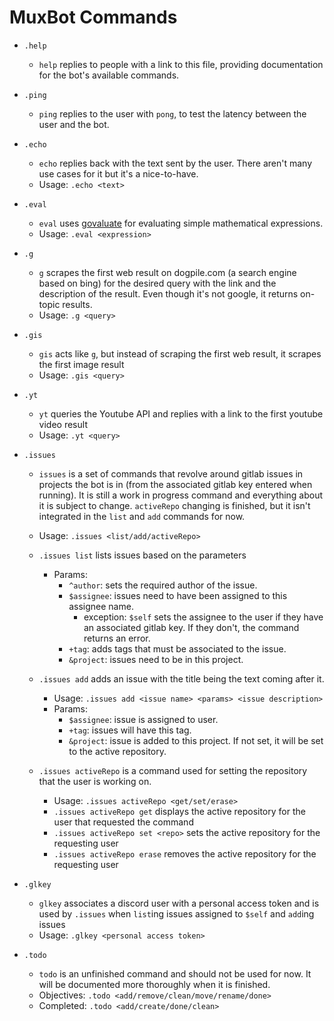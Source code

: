 # MuxBot Commands

* `.help`
    - `help` replies to people with a link to this file, providing documentation for the bot's available commands.

* `.ping`
    - `ping` replies to the user with `pong`, to test the latency between the user and the bot.

* `.echo`
    - `echo` replies back with the text sent by the user. There aren't many use cases for it but it's a nice-to-have.
    - Usage: `.echo <text>`

* `.eval`
    - `eval` uses [govaluate](https://github.com/Knetic/govaluate) for evaluating simple mathematical expressions.
    - Usage: `.eval <expression>`

* `.g`
    - `g` scrapes the first web result on dogpile.com (a search engine based on bing) for the desired query with the link and the description of the result. Even though it's not google, it returns on-topic results.
    - Usage: `.g <query>`

* `.gis`
    - `gis` acts like `g`, but instead of scraping the first web result, it scrapes the first image result
    - Usage: `.gis <query>`

* `.yt`
    - `yt` queries the Youtube API and replies with a link to the first youtube video result
    - Usage: `.yt <query>`

* `.issues`
    - `issues` is a set of commands that revolve around gitlab issues in projects the bot is in (from the associated gitlab key entered when running). It is still a work in progress command and everything about it is subject to change. `activeRepo` changing is finished, but it isn't integrated in the `list` and `add` commands for now.
    - Usage: `.issues <list/add/activeRepo>`
    - `.issues list` lists issues based on the parameters
        - Params:
            - `^author`: sets the required author of the issue.
            - `$assignee`: issues need to have been assigned to this assignee name.
                - exception: `$self` sets the assignee to the user if they have an associated gitlab key. If they don't, the command returns an error. 
            - `+tag`: adds tags that must be associated to the issue.
            - `&project`: issues need to be in this project.
    - `.issues add` adds an issue with the title being the text coming after it.
        - Usage: `.issues add <issue name> <params> <issue description>`
        - Params:
            - `$assignee`: issue is assigned to user.
            - `+tag`: issues will have this tag.
            - `&project`: issue is added to this project. If not set, it will be set to the active repository.

    - `.issues activeRepo` is a command used for setting the repository that the user is working on.
        - Usage: `.issues activeRepo <get/set/erase>`
        - `.issues activeRepo get` displays the active repository for the user that requested the command
        - `.issues activeRepo set <repo>` sets the active repository for the requesting user
        - `.issues activeRepo erase` removes the active repository for the requesting user

* `.glkey`
    - `glkey` associates a discord user with a personal access token and is used by `.issues` when `list`ing issues assigned to `$self` and `add`ing issues
    - Usage: `.glkey <personal access token>`

* `.todo`
    - `todo` is an unfinished command and should not be used for now. It will be documented more thoroughly when it is finished.
    - Objectives: `.todo <add/remove/clean/move/rename/done>`
    - Completed: `.todo <add/create/done/clean>`